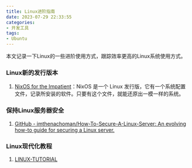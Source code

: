 ```yaml
---
title: Linux进阶指南
date: 2023-07-29 22:33:55
categories:
- 开发工具
tags:
- Ubuntu
---
```

本文记录一下Linux的一些进阶使用方式，跟踪效率更高的Linux系统使用方式。
<!--more-->

### Linux新的发行版本
1. [NixOS for the Impatient](https://borretti.me/article/nixos-for-the-impatient)：NixOS 是一个 Linux 发行版，它有一个系统配置文件，记录所安装的软件。只要有这个文件，就能还原出一模一样的系统。

### 保持Linux服务器安全
1. [GitHub - imthenachoman/How-To-Secure-A-Linux-Server: An evolving how-to guide for securing a Linux server.](https://github.com/imthenachoman/How-To-Secure-A-Linux-Server)

### Linux现代化教程
1. [LINUX-TUTORIAL](https://dunwu.github.io/linux-tutorial/)
